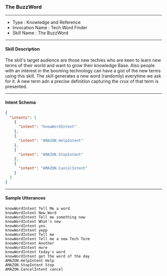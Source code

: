 ### The BuzzWord

----

* Type : Knowledge and Reference
* Invocation Name : Tech Word Finder
* Skill Name : The BuzzWord

----

#### Skill Description

The skill's target audience are those new techies who are keen to learn new terms of their world and want to grow their 
knowledge Base. Also people with an interest in the booming technology can have a gist of the new terms using this skill.
The skill generates a new word (randomly) everytime we ask for it. A new term adn a precise definition capturing the crux of
that term is presented. 

----

#### Intent Schema 

```json
{
  "intents": [
    {
      "intent": "knowWordIntent"
    },
    {
      "intent": "AMAZON.HelpIntent"
    },
    {
      "intent": "AMAZON.StopIntent"
    },
    {
      "intent": "AMAZON.CancelIntent"
    }
  ]
}
```

----

#### Sample Utterances

```
knowWordIntent Tell Me a word
knowWordIntent New Word
knowWordIntent Tell me something new
knowWordIntent What's new
knowWordIntent yes
knowWordIntent yepp
knowWordIntent Tell me
knowWordIntent Tell me a new Tech Term
knowWordIntent Another
knowWordIntent more
knowWordIntent today's word
knowWordIntent get the word of the day
AMAZON.HelpIntent Help
AMAZON.StopIntent Stop
AMAZON.CancelIntent cancel
```

